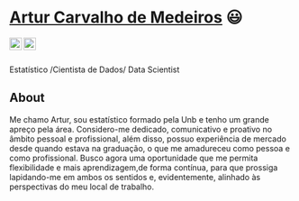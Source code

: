 # <a href="linkedin.com/in/artur-carvalho-de-medeiros">Artur Carvalho de Medeiros</a> :smiley:
 
<a href="linkedin.com/in/artur-carvalho-de-medeiros">
  <img align="left" alt="Ashwani's Linkdein" width="22px" src="https://cdn.jsdelivr.net/npm/simple-icons@v3/icons/linkedin.svg" />
</a>
<a href="https://github.com/ArturCarv">
  <img align="left" alt="Ashwani's Github" width="22px" src="https://cdn.jsdelivr.net/npm/simple-icons@v3/icons/github.svg" />
</a>

<br/>
<br/>

Estatístico /Cientista de Dados/ Data Scientist

## About
Me chamo Artur, sou estatístico formado pela Unb e tenho um grande apreço pela área. Considero-me dedicado, comunicativo e proativo no âmbito pessoal e profissional, além disso, possuo experiência de mercado desde quando estava na graduação, o que me amadureceu como pessoa e como profissional. Busco agora uma oportunidade que me permita flexibilidade e mais aprendizagem,de forma contínua, para que prossiga lapidando-me em ambos os sentidos e, evidentemente, alinhado às perspectivas do meu local de trabalho.
